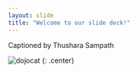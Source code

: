 ```yaml
---
layout: slide
title: "Welcome to our slide deck!"
---
```


Captioned by Thushara Sampath

![dojocat](https://octodex.github.com/images/dojocat.jpg)
{: .center}
